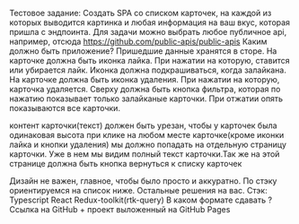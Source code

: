 Тестовое задание:
Создать SPA со списком карточек, на каждой из которых выводится картинка и любая информация на ваш вкус, которая пришла с эндпоинта. Для задачи можно выбрать любое публичное api, например, отсюда https://github.com/public-apis/public-apis 
Каким должно быть приложение? 
Пришедшие данные хранятся в сторе. 
На карточке должна быть иконка лайка. При нажатии на которую, ставится или убирается лайк. Иконка должна подкрашиваться, когда залайкана. 
На карточке должна быть иконка удаления. При нажатии на которую, карточка удаляется. 
Сверху должна быть кнопка фильтра, которая по нажатию показывает только залайканые карточки. При отжатии опять показываются все карточки. 

контент карточки(текст) должен быть урезан, чтобы у карточек была одинаковая высота
при клике на любом месте карточке(кроме иконки лайка и кнопки удаления) мы должно попадать на отдельную страницу карточки. Уже в нем мы видим полный текст карточки.Так же на этой странице должна быть кнопка вернуться к списку карточек

Дизайн не важен, главное, чтобы было просто и аккуратно. По стэку ориентируемся на список ниже. Остальные решения на вас. 
Стэк: 
Typescript
React 
Redux-toolkit(rtk-query)
В каком формате сдавать ? 
Ссылка на GitHub + проект выложенный на GitHub Pages
